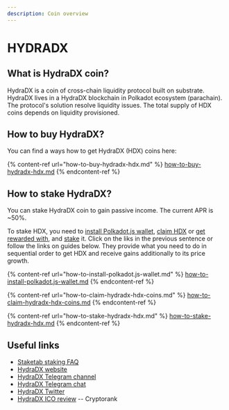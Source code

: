 ```yaml
---
description: Coin overview
---
```


# HYDRADX

## What is HydraDX coin? <a href="#title-text" id="title-text"></a>

HydraDX is a coin of cross-chain liquidity protocol built on substrate. HydraDX lives in a HydraDX blockchain in Polkadot ecosystem (parachain). The protocol's solution resolve liquidity issues. The total supply of HDX coins depends on liquidity provisioned.

## How to buy HydraDX? <a href="#where-is-to-find-validators-address" id="where-is-to-find-validators-address"></a>

You can find a ways how to get HydraDX (HDX) coins here:

{% content-ref url="how-to-buy-hydradx-hdx.md" %}
[how-to-buy-hydradx-hdx.md](how-to-buy-hydradx-hdx.md)
{% endcontent-ref %}

## How to stake HydraDX? <a href="#detailed-guides-how-to-stake-mina" id="detailed-guides-how-to-stake-mina"></a>

You can stake HydraDX coin to gain passive income. The current APR is \~50%.&#x20;

To stake HDX, you need to [install Polkadot.js wallet](how-to-install-polkadot.js-wallet.md), [claim HDX](how-to-claim-hydradx-hdx-coins.md) or [get rewarded with](./#where-is-to-find-validators-address), and [stake](./#detailed-guides-how-to-stake-mina) it. Click on the liks in the previous sentence or follow the links on guides below. They provide what you need to do in sequential order to get HDX and receive gains additionally to its price growth.

{% content-ref url="how-to-install-polkadot.js-wallet.md" %}
[how-to-install-polkadot.js-wallet.md](how-to-install-polkadot.js-wallet.md)
{% endcontent-ref %}

{% content-ref url="how-to-claim-hydradx-hdx-coins.md" %}
[how-to-claim-hydradx-hdx-coins.md](how-to-claim-hydradx-hdx-coins.md)
{% endcontent-ref %}

{% content-ref url="how-to-stake-hydradx-hdx.md" %}
[how-to-stake-hydradx-hdx.md](how-to-stake-hydradx-hdx.md)
{% endcontent-ref %}

## Useful links <a href="#what-are-the-profits-from-staking-mina-hardbreak" id="what-are-the-profits-from-staking-mina-hardbreak"></a>

* [Staketab staking FAQ](https://staketab.com/)
* [HydraDX website](https://hydradx.io/)
* [HydraDX Telegram channel](https://t.me/hydradxnews)
* [HydraDX Telegram chat](https://t.me/hydradx)
* [HydraDX Twitter](https://twitter.com/hydra\_dx)
* [HydraDX ICO review](https://cryptorank.io/ico/hydradx) -- Cryptorank
